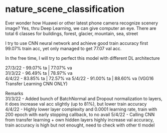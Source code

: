 # nature_scene_classification

Ever wonder how Huawei or other latest phone camera recognize scenery image? Yes, thru Deep Learning, we can give computer an eye. 
There are total 6 classes for buildings, forest, glacier, mountain, sea, street

I try to use CNN neural network and achieve good train accuracy first 99.07% train acc, yet only managed to get 77.07 val acc.

In the free time, I will try to perfect this model with different DL architecture

27/3/22 - 99.07% ta | 77.07% va  
31/3/22 - 96.49% ta | 78.97% va  
4/4/22 - 83.85% ta | 72.57% va
5/4/22 - 91.00% ta | 88.60% va (VGG16 Transfer Learning CNN ONLY)

Remarks  
31/3/22 - Added bunch of BatchNormal and Dropout normalization to layers, it does increase val acc slightly (up to 81%), but lower train accuracy  
4/4/22 - Highly lower layer complexity and 0.0001 learning rate, train with 200 epoch with early stopping callback, to no avail
5/4/22 - Calling CNN from transfer learning + own hidden layers highly increase val accuracy, train accuracy is high but not enought, need to check with other tl model
